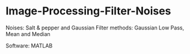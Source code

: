 # Image-Processing-Filter-Noises
Noises: Salt & pepper and Gaussian
Filter methods: Gaussian Low Pass, Mean and Median

Software: MATLAB
